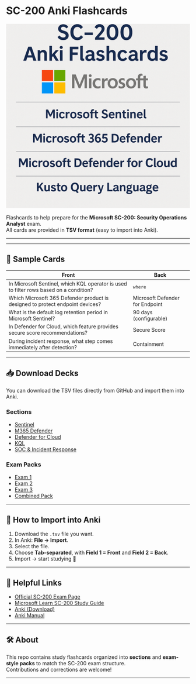 # SC-200 Anki Flashcards

![SC-200 Anki Flashcards](banner.png)

Flashcards to help prepare for the **Microsoft SC-200: Security Operations Analyst** exam.  
All cards are provided in **TSV format** (easy to import into Anki).  

---
---

## 📝 Sample Cards

| Front | Back |
|-------|------|
| In Microsoft Sentinel, which KQL operator is used to filter rows based on a condition? | `where` |
| Which Microsoft 365 Defender product is designed to protect endpoint devices? | Microsoft Defender for Endpoint |
| What is the default log retention period in Microsoft Sentinel? | 90 days (configurable) |
| In Defender for Cloud, which feature provides secure score recommendations? | Secure Score |
| During incident response, what step comes immediately after detection? | Containment |

---

## 📥 Download Decks

You can download the TSV files directly from GitHub and import them into Anki.

### Sections
- [Sentinel](https://raw.githubusercontent.com/juansasoc/Microsoft-SC-200-Anki-Flashcards/main/sections/sentinel.tsv)
- [M365 Defender](https://raw.githubusercontent.com/juansasoc/Microsoft-SC-200-Anki-Flashcards/main/sections/m365_defender.tsv)
- [Defender for Cloud](https://raw.githubusercontent.com/juansasoc/Microsoft-SC-200-Anki-Flashcards/main/sections/defender_cloud.tsv)
- [KQL](https://raw.githubusercontent.com/juansasoc/Microsoft-SC-200-Anki-Flashcards/main/sections/kql.tsv)
- [SOC & Incident Response](https://raw.githubusercontent.com/juansasoc/Microsoft-SC-200-Anki-Flashcards/main/sections/soc_ir.tsv)

### Exam Packs
- [Exam 1](https://raw.githubusercontent.com/juansasoc/Microsoft-SC-200-Anki-Flashcards/main/exams/exam1.tsv)
- [Exam 2](https://raw.githubusercontent.com/juansasoc/Microsoft-SC-200-Anki-Flashcards/main/exams/exam2.tsv)
- [Exam 3](https://raw.githubusercontent.com/juansasoc/Microsoft-SC-200-Anki-Flashcards/main/exams/exam3.tsv)
- [Combined Pack](https://raw.githubusercontent.com/juansasoc/Microsoft-SC-200-Anki-Flashcards/main/exams/combined_pack.tsv)

---

## 📖 How to Import into Anki
1. Download the `.tsv` file you want.  
2. In Anki: **File → Import**.  
3. Select the file.  
4. Choose **Tab-separated**, with **Field 1 = Front** and **Field 2 = Back**.  
5. Import → start studying 🚀  

---

## 🔗 Helpful Links
- [Official SC-200 Exam Page](https://learn.microsoft.com/en-us/certifications/exams/sc-200/)  
- [Microsoft Learn SC-200 Study Guide](https://learn.microsoft.com/en-us/training/courses/sc-200t00)  
- [Anki (Download)](https://apps.ankiweb.net/)  
- [Anki Manual](https://docs.ankiweb.net/)  

---

## 🛠 About
This repo contains study flashcards organized into **sections** and **exam-style packs** to match the SC-200 exam structure.  
Contributions and corrections are welcome!  

---

<!--  
## 🚀 Next Steps (Future)
Once `.apkg` exports are ready, we’ll also publish them as GitHub Releases.

1. Export decks from Anki as `.apkg`.  
2. Go to **Releases → Draft a new release**.  
3. Tag a version (e.g., `v1.0.0`) and upload the `.apkg` file(s).  
4. Users can then download and import in one click.  

[![Download Latest Deck](https://img.shields.io/github/v/release/juansasoc/Microsoft-SC-200-Anki-Flashcards?display_name=tag&sort=semver)](https://github.com/juansasoc/Microsoft-SC-200-Anki-Flashcards/releases/latest)
-->

